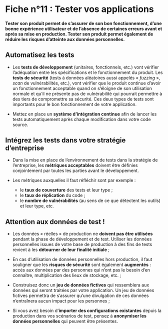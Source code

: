 # Fiche n°11 : Tester vos applications

#### Tester son produit permet de s’assurer de son bon fonctionnement, d’une bonne expérience utilisateur et de l’absence de certaines erreurs avant et après sa mise en production. Tester son produit permet également de réduire les risques d’atteinte aux données personnelles.

## Automatisez les tests

* Les **tests de développement** (unitaires, fonctionnels, etc.) vont vérifier l’adéquation entre les spécifications et le fonctionnement du produit. Les **tests de sécurité** (tests à données aléatoires aussi appelés « _fuzzing_ », _scan_ de vulnérabilités, etc.), vont vérifier que le produit continue d’avoir un fonctionnement acceptable quand on s’éloigne de son utilisation normale et qu’il ne présente pas de vulnérabilité qui pourrait permettre à des tiers de compromettre sa sécurité. Ces deux types de tests sont importants pour le bon fonctionnement de votre application.

* Mettez en place un **système d’intégration continue** afin de lancer les tests automatiquement après chaque modification dans votre code source.

## Intégrez les tests dans votre stratégie d’entreprise

* Dans la mise en place de l’environnement de tests dans la stratégie de l’entreprise, les **métriques acceptables** doivent être définies conjointement par toutes les parties avant le développement.

* Les métriques auxquelles il faut réfléchir sont par exemple :

    * le **taux de couverture** des tests et leur type ;
    * le **taux de réplication** du code ;
    * le **nombre de vulnérabilités** (au sens de ce que détectent les outils) et leur type, etc.

## Attention aux données de test !

* Les données « réelles » de production ne **doivent pas être utilisées** pendant la phase de développement et de test. Utiliser les données personnelles issues de votre base de production à des fins de tests revient à les **détourner de leur finalité initiale** ;

* En cas d’utilisation de données personnelles hors production, il faut souligner que les **risques de sécurité** sont également **augmentés** : accès aux données par des personnes qui n’ont pas le besoin d’en connaître, multiplication des lieux de stockage, etc. ;

* Construisez donc un **jeu de données fictives** qui ressemblera aux données qui seront traitées par votre application. Un jeu de données fictives permettra de s’assurer qu’une divulgation de ces données n’entraînera aucun impact pour les personnes ;

* Si vous avez besoin d’**importer des configurations existantes** depuis la production dans vos scénarios de test, pensez à **anonymiser les données personnelles** qui peuvent être présentes.
